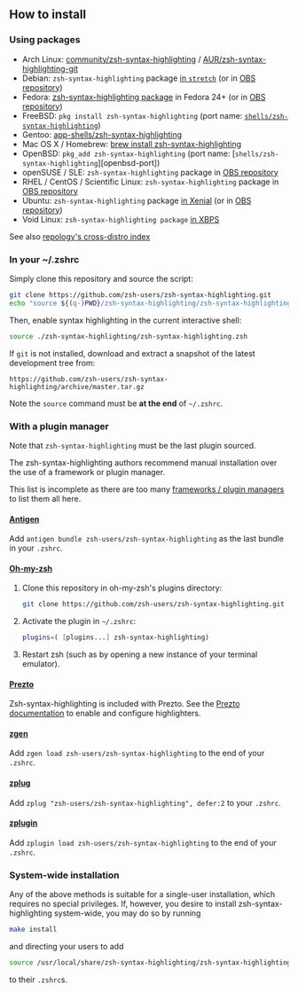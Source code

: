 How to install
--------------

### Using packages

* Arch Linux: [community/zsh-syntax-highlighting][arch-package] / [AUR/zsh-syntax-highlighting-git][AUR-package]
* Debian: `zsh-syntax-highlighting` package [in `stretch`][debian-package] (or in [OBS repository][obs-repository])
* Fedora: [zsh-syntax-highlighting package][fedora-package-alt] in Fedora 24+ (or in [OBS repository][obs-repository])
* FreeBSD: `pkg install zsh-syntax-highlighting` (port name: [`shells/zsh-syntax-highlighting`][freebsd-port])
* Gentoo: [app-shells/zsh-syntax-highlighting][gentoo-repository]
* Mac OS X / Homebrew: [brew install zsh-syntax-highlighting][brew-package]
* OpenBSD: `pkg_add zsh-syntax-highlighting` (port name: [`shells/zsh-syntax-highlighting`][openbsd-port])
* openSUSE / SLE: `zsh-syntax-highlighting` package in [OBS repository][obs-repository]
* RHEL / CentOS / Scientific Linux: `zsh-syntax-highlighting` package in [OBS repository][obs-repository]
* Ubuntu: `zsh-syntax-highlighting` package [in Xenial][ubuntu-package] (or in [OBS repository][obs-repository])
* Void Linux: `zsh-syntax-highlighting package` [in XBPS][void-package]

[arch-package]: https://www.archlinux.org/packages/zsh-syntax-highlighting
[AUR-package]: https://aur.archlinux.org/packages/zsh-syntax-highlighting-git
[brew-package]: https://github.com/Homebrew/homebrew-core/blob/master/Formula/zsh-syntax-highlighting.rb
[debian-package]: https://packages.debian.org/zsh-syntax-highlighting
[fedora-package]: https://apps.fedoraproject.org/packages/zsh-syntax-highlighting
[fedora-package-alt]: https://bodhi.fedoraproject.org/updates/?packages=zsh-syntax-highlighting
[freebsd-port]: http://www.freshports.org/textproc/zsh-syntax-highlighting/
[gentoo-repository]: https://packages.gentoo.org/packages/app-shells/zsh-syntax-highlighting
[obs-repository]: https://software.opensuse.org/download.html?project=shells%3Azsh-users%3Azsh-syntax-highlighting&package=zsh-syntax-highlighting
[openbsd-package]: https://cvsweb.openbsd.org/ports/shells/zsh-syntax-highlighting/
[ubuntu-package]: https://launchpad.net/ubuntu/+source/zsh-syntax-highlighting
[void-package]: https://github.com/void-linux/void-packages/tree/master/srcpkgs/zsh-syntax-highlighting

See also [repology's cross-distro index](https://repology.org/metapackage/zsh-syntax-highlighting/versions)


### In your ~/.zshrc

Simply clone this repository and source the script:

```zsh
git clone https://github.com/zsh-users/zsh-syntax-highlighting.git
echo "source ${(q-)PWD}/zsh-syntax-highlighting/zsh-syntax-highlighting.zsh" >> ${ZDOTDIR:-$HOME}/.zshrc
```

  Then, enable syntax highlighting in the current interactive shell:

```zsh
source ./zsh-syntax-highlighting/zsh-syntax-highlighting.zsh
```

  If `git` is not installed, download and extract a snapshot of the latest
  development tree from:

```
https://github.com/zsh-users/zsh-syntax-highlighting/archive/master.tar.gz
```

  Note the `source` command must be **at the end** of `~/.zshrc`.


### With a plugin manager

Note that `zsh-syntax-highlighting` must be the last plugin sourced.

The zsh-syntax-highlighting authors recommend manual installation over the use
of a framework or plugin manager.

This list is incomplete as there are too many
[frameworks / plugin managers][framework-list] to list them all here.

[framework-list]: https://github.com/unixorn/awesome-zsh-plugins#frameworks

#### [Antigen](https://github.com/zsh-users/antigen)

Add `antigen bundle zsh-users/zsh-syntax-highlighting` as the last bundle in
your `.zshrc`.

#### [Oh-my-zsh](https://github.com/robbyrussell/oh-my-zsh)

1. Clone this repository in oh-my-zsh's plugins directory:

    ```zsh
    git clone https://github.com/zsh-users/zsh-syntax-highlighting.git ${ZSH_CUSTOM:-~/.oh-my-zsh/custom}/plugins/zsh-syntax-highlighting
    ```

2. Activate the plugin in `~/.zshrc`:

    ```zsh
    plugins=( [plugins...] zsh-syntax-highlighting)
    ```

3. Restart zsh (such as by opening a new instance of your terminal emulator).

#### [Prezto](https://github.com/sorin-ionescu/prezto)

Zsh-syntax-highlighting is included with Prezto. See the
[Prezto documentation][prezto-docs] to enable and configure highlighters.

[prezto-docs]: https://github.com/sorin-ionescu/prezto/tree/master/modules/syntax-highlighting

#### [zgen](https://github.com/tarjoilija/zgen)

Add `zgen load zsh-users/zsh-syntax-highlighting` to the end of your `.zshrc`.

#### [zplug](https://github.com/zplug/zplug)

Add `zplug "zsh-users/zsh-syntax-highlighting", defer:2` to your `.zshrc`.

#### [zplugin](https://github.com/psprint/zplugin)

Add `zplugin load zsh-users/zsh-syntax-highlighting` to the end of your
`.zshrc`.


### System-wide installation

Any of the above methods is suitable for a single-user installation,
which requires no special privileges.  If, however, you desire to install
zsh-syntax-highlighting system-wide, you may do so by running

```zsh
make install
```

and directing your users to add

```zsh
source /usr/local/share/zsh-syntax-highlighting/zsh-syntax-highlighting.zsh
```

to their `.zshrc`s.
